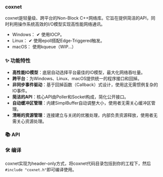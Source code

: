 ### coxnet
coxnet是轻量级、跨平台的Non-Block C++网络库。它旨在提供简洁的API，同时利用操作系统高效的I/O模型实现高性能网络通讯。

* Windows： &#10004; 使用IOCP。
* Linux：   &#10004; 使用epoll搭配Edge-Triggered触发。
* macOS：   使用kqueue（WIP...）

### ✨ 功能特性
* **高性能IO模型**：底层自动选择平台最佳的IO模型，最大化网络吞吐量。
* **跨平台**：为Windows、Linux、macOS提供统一的程序接口和回掉。
* **非同步事件驱动**：基于回掉函数（Callback）式设计，使用这无需惯例复杂的IO事件。
* **简洁的API**：核心API由Poller和Socket构成，简化公开接口。
* **自动缓冲区管理**：内建SimplBuffer自动调整大小，使用者无需关心缓冲区管理。
* **清晰的资源管理**：连接建立与关闭的优雅处理，内部负责资源释放，使用者无需关心资源处理。

### 📚 API

### 🛠️ 编译
coxnet实现为header-only方式，将coxnet代码目录包括到你的工程下，然后`#include "coxnet.h"`即可编译使用。